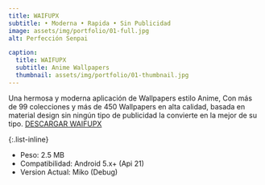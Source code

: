 ```yaml
---
title: WAIFUPX
subtitle: • Moderna • Rapida • Sin Publicidad
image: assets/img/portfolio/01-full.jpg
alt: Perfección Senpai

caption:
  title: WAIFUPX
  subtitle: Anime Wallpapers
  thumbnail: assets/img/portfolio/01-thumbnail.jpg
---
```

Una hermosa y moderna aplicación de Wallpapers estilo Anime, Con más de 99 colecciones y más de 450 Wallpapers en alta calidad, basada en material design sin ningún tipo de publicidad la convierte en la mejor de su tipo.
[DESCARGAR WAIFUPX](https://github.com/WaifuPX-DG/WaifuPX/releases/download/3.3.1/WaifuPX_Kanon_HotFix.apk)

{:.list-inline}
- Peso: 2.5 MB
- Compatibilidad: Android 5.x+ (Api 21)
- Version Actual: Miko (Debug)

